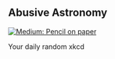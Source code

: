 ## Abusive Astronomy
[![Medium: Pencil on paper](https://imgs.xkcd.com/comics/abusive_astronomy.jpg)](https://xkcd.com/66/ "Medium: Pencil on paper")

Your daily random xkcd

